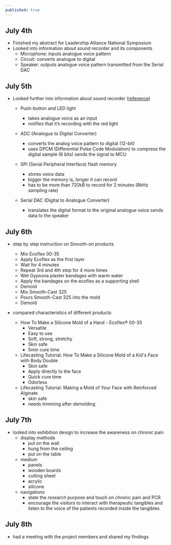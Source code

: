 ```yaml
---
published: true
---
```

## July 4th
- Finished my abstract for Leadership Alliance National Symposium
- Looked into information about sound recorder and its components
	- Microphone: inputs analogue voice pattern
	- Circuit: converts analogue to digital
    - Speaker: outputs analogue voice pattern transmitted from the Serial DAC


## July 5th
- Looked further into information about sound recorder ([reference](https://www.silabs.com/documents/public/application-notes/AN278.pdf))
	- Push-button and LED light
		- takes analogue voice as an input
		- notifies that it’s recording with the red light

	- ADC (Analogue to Digital Converter)
		- converts the analog voice pattern to digital (12-bit)
		- uses DPCM (Differential Pulse Code Modulation) to compress the digital sample (6 bits) sends the signal to MCU

	- SPI (Serial Peripheral Interface) flash memory
		- stores voice data
		- bigger the memory is, longer it can record
		- has to be more than 720kB to record for 2 minutes (8kHz sampling rate)

	- Serial DAC (Digital to Analogue Converter)
		- translates the digital format to the original analogue voice sends data to the speaker

## July 6th
- step by step instruction on Smooth-on products
	- Mix Ecoflex 00-35
	- Apply Ecoflex as the first layer
	- Wait for 4 minutes
	- Repeat 3rd and 4th step for 4 more times
	- Wet Gypsona plaster bandages with warm water
	- Apply the bandages on the ecoflex as a supporting shell
	- Demold
	- Mix Smooth-Cast 325
	- Pours Smooth-Cast 325 into the mold
	- Demold

- compared characteristics of different products
	- How To Make a Silicone Mold of a Hand - Ecoflex® 00-35
    	- Versatile
		- Easy to use
		- Soft, strong, stretchy
		- Skin safe
		- 5min cure time
	- Lifecasting Tutorial: How To Make a Silicone Mold of a Kid's Face with Body Double
		- Skin safe
		- Apply directly to the face
		- Quick cure time
		- Odorless
   	- Lifecasting Tutorial: Making a Mold of Your Face with Reinforced Alginate
    	- skin safe
        - needs trimming after demolding
        
## July 7th
- looked into exhibition design to increase the awareness on chronic pain
	- display methods
    	- put on the wall
		- hung from the ceiling
		- put on the table
	- medium
    	- panels
		- wooden boards
		- cutting sheet
		- acrylic
		- silicone
    - navigations
    	- state the research purpose and touch on chronic pain and PCR
		- encourage the visitors to interact with therapeutic tangibles and listen to the voice of the patients recorded inside the tangibles

## July 8th
- had a meeting with the project members and shared my findings
